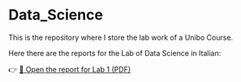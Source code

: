 # Data_Science
This is the repository where I store the lab work of a Unibo Course.

Here there are the reports for the Lab of Data Science in Italian:

👉 [📄 Open the report for Lab 1 (PDF)](lab1/Pivi_Riccardo_DS.pdf) 


